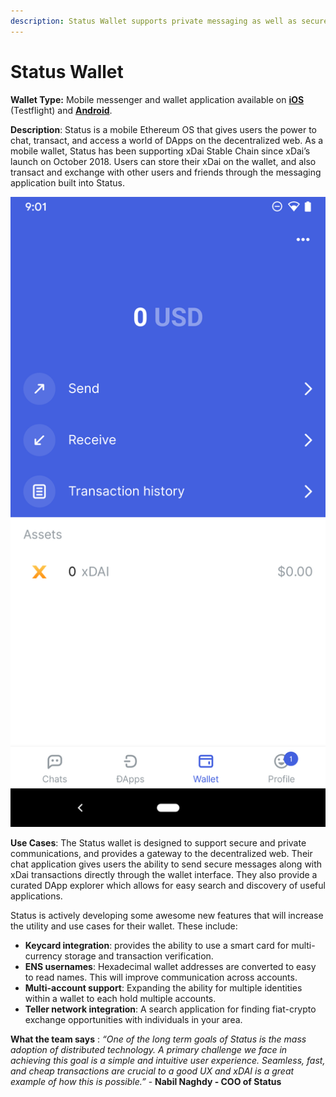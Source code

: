 ```yaml
---
description: Status Wallet supports private messaging as well as secure mobile transactions
---
```


# Status Wallet

**Wallet Type:** Mobile messenger and wallet application available on [**iOS**](https://testflight.apple.com/join/J8EuJmey) \(Testflight\) and [**Android**](https://play.google.com/store/apps/details?id=im.status.ethereum).

**Description**: Status is a mobile Ethereum OS that gives users the power to chat, transact, and access a world of DApps on the decentralized web. As a mobile wallet, Status has been supporting xDai Stable Chain since xDai’s launch on October 2018. Users can store their xDai on the wallet, and also transact and exchange with other users and friends through the messaging application built into Status.

![Status Wallet on Android connected to xDai Chain](../../.gitbook/assets/screenshot_20191004-090158.png)

**Use Cases**: The Status wallet is designed to support secure and private communications, and provides a gateway to the decentralized web. Their chat application gives users the ability to send secure messages along with xDai transactions directly through the wallet interface. They also provide a curated DApp explorer which allows for easy search and discovery of useful applications.

Status is actively developing some awesome new features that will increase the utility and use cases for their wallet. These include:

* **Keycard integration**: provides the ability to use a smart card for multi-currency storage and transaction verification.
* **ENS usernames**: Hexadecimal wallet addresses are converted to easy to read names. This will improve communication across accounts.
* **Multi-account support**: Expanding the ability for multiple identities within a wallet to each hold multiple accounts.
* **Teller network integration**: A search application for finding fiat-crypto exchange opportunities with individuals in your area.

**What the team says** : _“One of the long term goals of Status is the mass adoption of distributed technology. A primary challenge we face in achieving this goal is a simple and intuitive user experience. Seamless, fast, and cheap transactions are crucial to a good UX and xDAI is a great example of how this is possible.”_ - **Nabil Naghdy - COO of Status**

